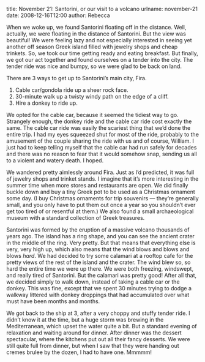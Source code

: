 title: November 21: Santorini, or our visit to a volcano
urlname: november-21
date: 2008-12-16T12:00
author: Rebecca

When we woke up, we found Santorini floating off in the distance. Well,
actually, we were floating in the distance of Santorini. But the view was
beautiful! We were feeling lazy and not especially interested in seeing yet
another off season Greek island filled with jewelry shops and cheap trinkets.
So, we took our time getting ready and eating breakfast. But finally, we got our
act together and found ourselves on a tender into the city. The tender ride was
nice and bumpy, so we were glad to be back on land.

There are 3 ways to get up to Santorini&#x02bc;s main city, Fira.

1. Cable car/gondola ride up a sheer rock face.
2. 30-minute walk up a twisty windy path on the edge of a cliff.
3. Hire a donkey to ride up.

We opted for the cable car, because it seemed the tidiest way to go. Strangely
enough, the donkey ride and the cable car ride cost exactly the same. The cable
car ride was easily the scariest thing that we&#x02bc;d done the entire trip. I
had my eyes squeezed shut for most of the ride, probably to the amusement of the
couple sharing the ride with us and of course, William. I just had to keep
telling myself that the cable car had run safely for decades and there was no
reason to fear that it would somehow snap, sending us all to a violent and
watery death. I hoped.

We wandered pretty aimlessly around Fira. Just as I&#x02bc;d predicted, it was
full of jewelry shops and trinket stands. I imagine that it&#x02bc;s more
interesting in the summer time when more stores and restaurants are open. We did
finally buckle down and buy a tiny Greek pot to be used as a Christmas ornament
some day. (I buy Christmas ornaments for trip souvenirs &mdash; they&#x02bc;re
generally small, and you only have to put them out once a year so you
shouldn&#x02bc;t ever get too tired of or resentful at them.) We also found a
small archaeological museum with a standard collection of Greek treasures.

Santorini was formed by the eruption of a massive volcano thousands of years
ago. The island has a ring shape, and you can see the ancient crater in the
middle of the ring. Very pretty. But that means that everything else is very,
very high up, which also means that the wind blows and blows and blows *hard*.
We had decided to try some calamari at a rooftop cafe for the pretty views of
the rest of the island and the crater. The wind blew so, so hard the entire time
we were up there. We were both freezing, windswept, and really tired of
Santorini. But the calamari was pretty good! After all that, we decided simply
to walk down, instead of taking a cable car or the donkey. This was fine, except
that we spent 30 minutes trying to dodge a walkway littered with donkey
droppings that had accumulated over what must have been months and months.

We got back to the ship at 3, after a very choppy and stuffy tender ride. I
didn&#x02bc;t know it at the time, but a huge storm was brewing in the
Mediterranean, which upset the water quite a bit. But a standard evening of
relaxation and waiting around for dinner. After dinner was the dessert
spectacular, where the kitchens put out all their fancy desserts. We were still
quite full from dinner, but when I saw that they were handing out cremes brulee
by the dozen, I had to have one. Mmmmm!
